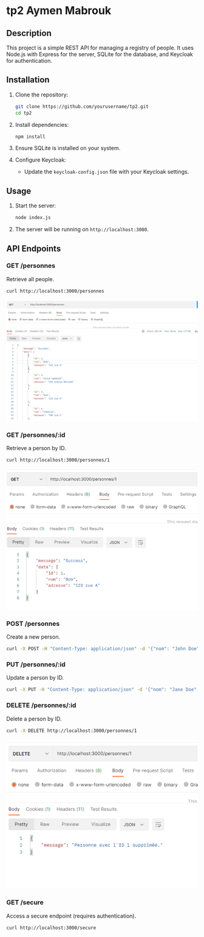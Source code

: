 # tp2 Aymen Mabrouk

## Description

This project is a simple REST API for managing a registry of people. It uses Node.js with Express for the server, SQLite for the database, and Keycloak for authentication.

## Installation

1. Clone the repository:

   ```sh
   git clone https://github.com/yourusername/tp2.git
   cd tp2
   ```

2. Install dependencies:

   ```sh
   npm install
   ```

3. Ensure SQLite is installed on your system.

4. Configure Keycloak:
   - Update the `keycloak-config.json` file with your Keycloak settings.

## Usage

1. Start the server:

   ```sh
   node index.js
   ```

2. The server will be running on `http://localhost:3000`.

## API Endpoints

### GET /personnes

Retrieve all people.

```sh
curl http://localhost:3000/personnes
```

![alt text](image.png)

### GET /personnes/:id

Retrieve a person by ID.

```sh
curl http://localhost:3000/personnes/1
```

![alt text](image-1.png)

### POST /personnes

Create a new person.

```sh
curl -X POST -H "Content-Type: application/json" -d '{"nom": "John Doe", "adresse": "123 Main St"}' http://localhost:3000/personnes
```

### PUT /personnes/:id

Update a person by ID.

```sh
curl -X PUT -H "Content-Type: application/json" -d '{"nom": "Jane Doe", "adresse": "456 Elm St"}' http://localhost:3000/personnes/1
```

### DELETE /personnes/:id

Delete a person by ID.

```sh
curl -X DELETE http://localhost:3000/personnes/1
```

![alt text](image-2.png)

### GET /secure

Access a secure endpoint (requires authentication).

```sh
curl http://localhost:3000/secure
```
